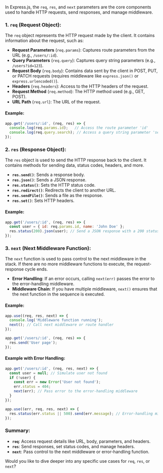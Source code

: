 In Express.js, the `req`, `res`, and `next` parameters are the core components used to handle HTTP requests, send responses, and manage middleware.

### 1. **`req` (Request Object)**:
The `req` object represents the HTTP request made by the client. It contains information about the request, such as:

- **Request Parameters** (`req.params`): Captures route parameters from the URL (e.g., `/users/:id`).
- **Query Parameters** (`req.query`): Captures query string parameters (e.g., `/users?id=123`).
- **Request Body** (`req.body`): Contains data sent by the client in POST, PUT, or PATCH requests (requires middleware like `express.json()` or `express.urlencoded()`).
- **Headers** (`req.headers`): Access to the HTTP headers of the request.
- **Request Method** (`req.method`): The HTTP method used (e.g., GET, POST).
- **URL Path** (`req.url`): The URL of the request.

#### Example:
```javascript
app.get('/users/:id', (req, res) => {
  console.log(req.params.id);   // Access the route parameter 'id'
  console.log(req.query.search); // Access a query string parameter 'search'
});
```

### 2. **`res` (Response Object)**:
The `res` object is used to send the HTTP response back to the client. It contains methods for sending data, status codes, headers, and more.

- **`res.send()`**: Sends a response body.
- **`res.json()`**: Sends a JSON response.
- **`res.status()`**: Sets the HTTP status code.
- **`res.redirect()`**: Redirects the client to another URL.
- **`res.sendFile()`**: Sends a file as the response.
- **`res.set()`**: Sets HTTP headers.

#### Example:
```javascript
app.get('/users/:id', (req, res) => {
  const user = { id: req.params.id, name: 'John Doe' };
  res.status(200).json(user); // Send a JSON response with a 200 status
});
```

### 3. **`next` (Next Middleware Function)**:
The `next` function is used to pass control to the next middleware in the stack. If there are no more middleware functions to execute, the request-response cycle ends.

- **Error Handling**: If an error occurs, calling `next(err)` passes the error to the error-handling middleware.
- **Middleware Chain**: If you have multiple middleware, `next()` ensures that the next function in the sequence is executed.

#### Example:
```javascript
app.use((req, res, next) => {
  console.log('Middleware function running');
  next(); // Call next middleware or route handler
});

app.get('/users/:id', (req, res) => {
  res.send('User page');
});
```

#### Example with Error Handling:
```javascript
app.get('/users/:id', (req, res, next) => {
  const user = null; // Simulate user not found
  if (!user) {
    const err = new Error('User not found');
    err.status = 404;
    next(err); // Pass error to the error-handling middleware
  }
});

app.use((err, req, res, next) => {
  res.status(err.status || 500).send(err.message); // Error-handling middleware
});
```

### Summary:
- **`req`**: Access request details like URL, body, parameters, and headers.
- **`res`**: Send responses, set status codes, and manage headers.
- **`next`**: Pass control to the next middleware or error-handling function.

Would you like to dive deeper into any specific use cases for `req`, `res`, or `next`?
